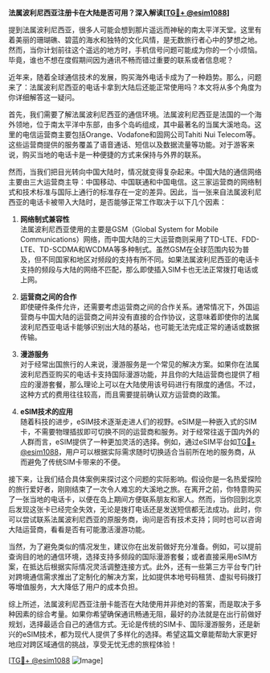 **法属波利尼西亚注册卡在大陆是否可用？深入解读[[TG💪+ @esim1088](https://t.me/s/esim1088)]**

提到法属波利尼西亚，很多人可能会想到那片遥远而神秘的南太平洋天堂。这里有着美丽的珊瑚礁、碧蓝的海水和独特的文化风情，是无数旅行者心中的梦想之地。然而，当你计划前往这个遥远的地方时，手机信号问题可能成为你的一个小烦恼。毕竟，谁也不想在度假期间因为通讯不畅而错过重要的联系或者信息呢？

近年来，随着全球通信技术的发展，购买海外电话卡成为了一种趋势。那么，问题来了：法属波利尼西亚的电话卡拿到大陆后还能正常使用吗？本文将从多个角度为你详细解答这一疑问。

首先，我们需要了解法属波利尼西亚的通信环境。法属波利尼西亚是法国的一个海外领地，位于南太平洋中东部，由多个岛屿组成，其中最著名的当属大溪地岛。这里的电信运营商主要包括Orange、Vodafone和固网公司Tahiti Nui Telecom等。这些运营商提供的服务覆盖了语音通话、短信以及数据流量等功能。对于游客来说，购买当地的电话卡是一种便捷的方式来保持与外界的联系。

然而，当我们把目光转向中国大陆时，情况就变得复杂起来。中国大陆的通信网络主要由三大运营商主导：中国移动、中国联通和中国电信。这三家运营商的网络制式和技术标准与国际上通行的标准存在一定的差异。因此，当一张来自法属波利尼西亚的电话卡被带入大陆时，是否能够正常工作取决于以下几个因素：

1. **网络制式兼容性**  
   法属波利尼西亚使用的主要是GSM（Global System for Mobile Communications）网络，而中国大陆的三大运营商则采用了TD-LTE、FDD-LTE、TD-SCDMA和WCDMA等多种制式。虽然GSM在全球范围内较为普及，但不同国家和地区对频段的支持有所不同。如果法属波利尼西亚的电话卡支持的频段与大陆的网络不匹配，那么即使插入SIM卡也无法正常拨打电话或上网。

2. **运营商之间的合作**  
   即使硬件条件允许，还需要考虑运营商之间的合作关系。通常情况下，外国运营商与中国大陆的运营商之间并没有直接的合作协议，这意味着即使你的法属波利尼西亚电话卡能够识别出大陆的基站，也可能无法完成正常的通话或数据传输。

3. **漫游服务**  
   对于经常出国旅行的人来说，漫游服务是一个常见的解决方案。如果你在法属波利尼西亚购买的电话卡支持国际漫游功能，并且你的大陆运营商也提供了相应的漫游套餐，那么理论上可以在大陆使用该号码进行有限度的通信。不过，这种方式的费用往往较高，而且需要提前确认双方运营商的政策。

4. **eSIM技术的应用**  
   随着科技的进步，eSIM技术逐渐走进人们的视野。eSIM是一种嵌入式的SIM卡，不需要物理插拔即可切换不同的运营商和服务。对于经常往返于国内外的人群而言，eSIM提供了一种更加灵活的选择。例如，通过eSIM平台如[TG💪+ @esim1088](https://t.me/s/esim1088)，用户可以根据实际需求随时切换适合当前所在地的服务商，从而避免了传统SIM卡带来的不便。

接下来，让我们结合具体案例来探讨这个问题的实际影响。假设你是一名热爱探险的旅行爱好者，刚刚结束了一次令人难忘的大溪地之旅。在离开之前，你特意购买了一张当地的电话卡，以便在岛上期间方便联系朋友和家人。然而，当你回到北京后发现这张卡已经完全失效，无论是拨打电话还是发送短信都无法成功。此时，你可以尝试联系法属波利尼西亚的原服务商，询问是否有技术支持；同时也可以咨询大陆运营商，看看是否有可能激活漫游功能。

当然，为了避免类似的情况发生，建议你在出发前做好充分准备。例如，可以提前查询目的地的通信环境，选择支持多频段的国际漫游套餐；或者直接采用eSIM方案，在抵达后根据实际情况灵活调整连接方式。此外，还有一些第三方平台专门针对跨境通信需求推出了定制化的解决方案，比如提供本地号码租赁、虚拟号码拨打等增值服务，大大降低了用户的成本负担。

综上所述，法属波利尼西亚注册卡能否在大陆使用并非绝对的答案，而是取决于多种因素的综合考量。如果你希望确保通讯畅通无阻，最好的办法就是在出行前做好规划，选择最适合自己的通信方式。无论是传统的SIM卡、国际漫游服务，还是新兴的eSIM技术，都为现代人提供了多样化的选择。希望这篇文章能帮助大家更好地应对跨区域通信的挑战，享受无忧无虑的旅程体验！

[[TG💪+ @esim1088](https://t.me/s/esim1088) ![Image](https://i.postimg.cc/4NQfJmqS/Snipaste-2025-05-13-00-14-12.png)]